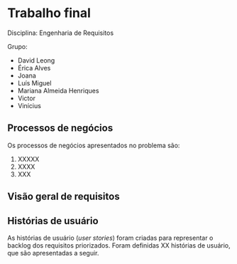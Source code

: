 # Trabalho final

Disciplina: Engenharia de Requisitos

Grupo:
- David Leong
- Érica Alves
- Joana
- Luís Miguel
- Mariana Almeida Henriques
- Victor
- Vinícius


## Processos de negócios
Os processos de negócios apresentados no problema são:
1. XXXXX
2. XXXX
3. XXX

## Visão geral de requisitos

## Histórias de usuário
As histórias de usuário (*user stories*) foram criadas para representar o backlog dos requisitos priorizados. Foram definidas XX histórias de usuário, que são apresentadas a seguir.
